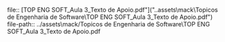 file:: [TOP ENG SOFT_Aula 3_Texto de Apoio.pdf"]("..assets\mack\Topicos de Engenharia de Software\TOP ENG SOFT_Aula 3_Texto de Apoio.pdf")
file-path:: ../assets\mack/Topicos de Engenharia de Software\TOP ENG SOFT_Aula 3_Texto de Apoio.pdf
